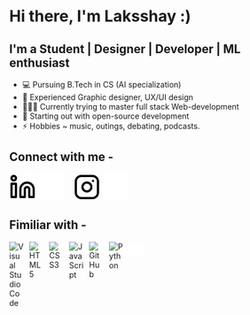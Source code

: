 # Hi there, I'm Laksshay :)

## I'm a Student | Designer | Developer | ML enthusiast
- 💻 Pursuing B.Tech in CS (AI specialization)
- 🎨 Experienced Graphic designer, UX/UI design
- 👨🏻‍💻 Currently trying to master full stack Web-development
- 🌱 Starting out with open-source development
- ⚡️ Hobbies ~ music, outings, debating, podcasts.


## Connect with me - 

[![website](./img/linkedin-light.svg)](https://www.linkedin.com/in/laksshay-sehrawat-20b0a9220/#gh-light-mode-only)
[![website](./img/linkedin-dark.svg)](https://www.linkedin.com/in/laksshay-sehrawat-20b0a9220/#gh-dark-mode-only)
&nbsp;&nbsp;
[![website](./img/instagram-light.svg)](https://www.instagram.com/laksshay_sehrawat#gh-light-mode-only)
[![website](./img/instagram-dark.svg)](https://www.instagram.com/laksshay_sehrawat#gh-dark-mode-only)

## Fimiliar with - 
<img align="left" alt="Visual Studio Code" width="26px" src="https://cdn.jsdelivr.net/gh/devicons/devicon/icons/vscode/vscode-original.svg" style="padding-right:10px;" />
<img align="left" alt="HTML5" width="26px" src="https://cdn.jsdelivr.net/gh/devicons/devicon/icons/html5/html5-original.svg" style="padding-right:10px;" />
<img align="left" alt="CSS3" width="26px" src="https://cdn.jsdelivr.net/gh/devicons/devicon/icons/css3/css3-original.svg" style="padding-right:10px;" />
<img align="left" alt="JavaScript" width="26px" src="https://cdn.jsdelivr.net/gh/devicons/devicon/icons/javascript/javascript-original.svg" style="padding-right:10px;" />
<img align="left" alt="GitHub" width="26px" src="https://user-images.githubusercontent.com/3369400/139447912-e0f43f33-6d9f-45f8-be46-2df5bbc91289.png" style="padding-right:10px;" />
<img align="left" alt="Python" width="26px" src="https://cdn.jsdelivr.net/gh/devicons/devicon/icons/python/python-original.svg" style="padding-right:10px;" />
<img align="left" alt="Terminal" width="26px" src="./img/terminal-dark.svg"/>

















[AIRGinsta]: https://www.instagram.com/airgnsut/
